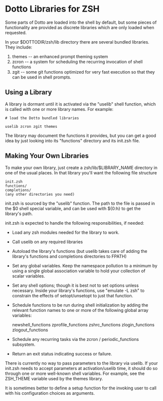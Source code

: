 Dotto Libraries for ZSH
=======================

Some parts of Dotto are loaded into the shell by default, but some pieces of functionality
are provided as discrete libraries which are only loaded when requested.

In your $DOTTODIR/zsh/lib directory there are several bundled libraries.  They include:

1. themes -- an enhanced prompt theming system
2. zcron -- a system for scheduling the recurring invocation of shell functions
3. zgit -- some git functions optimized for very fast execution so that they can be used
   in shell prompts.

Using a Library
---------------       

A library is dormant until it is activated via the "uselib" shell function, which
is called with one or more library names.  For example:

    # load the Dotto bundled libraries
    
    uselib zcron zgit themes

The library may document the functions it provides, but you can get a good idea by just
looking into its "functions" directory and its init.zsh file.


Making Your Own Libraries
-------------------------

To make your own library, just create a zsh/lib/$LIBRARY_NAME directory in
one of the usual places.  In that library you'll want the following file
structure

    init.zsh
    functions/
    completions/
    (any other directories you need)
    
init.zsh is sourced by the "uselib" function.  The path to the file is passed in
the $0 shell special variable, and can be used with ${0:h} to get the library's
path.

init.zsh is expected to handle the following responsibilities, if needed:

* Load any zsh modules needed for the library to work.

* Call uselib on any required libraries

* Autoload the library's functions (but uselib takes care of adding the library's 
  functions and completions directories to FPATH)

* Set any global variables.  Keep the namespace pollution to a minimum by using a single
  global association variable to hold your collection of scalar variables.

* Set any shell options; though it is best not to set options unless necessary.  Inside your
  library's functions, use "emulate -L zsh" to constrain the effects of setopt/unsetopt
  to just that function.

* Schedule functions to be run during shell initialization by adding the relevant function
  names to one or more of the following global array variables:

    newshell_functions
    zprofile_functions
    zshrc_functions
    zlogin_functions
    zlogout_functions

* Schedule any recurring tasks via the zcron / periodic_functions subsystem.

* Return an exit status indicating success or failure.


There is currently no way to pass parameters to the library via uselib.
If your init.zsh needs to accept parameters at activation/uselib time, it should do so through
one or more well-known shell variables.  For example, see the ZSH_THEME variable used by the
themes library.

It is sometimes better to define a setup function for the invoking user to call with his
configuration choices as arguments.

